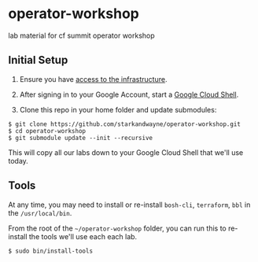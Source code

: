 # operator-workshop

lab material for cf summit operator workshop

## Initial Setup

1. Ensure you have [access to the infrastructure][lab-0].

2. After signing in to your Google Account, start a [Google Cloud Shell][cloud-shell].

3. Clone this repo in your home folder and update submodules:

```
$ git clone https://github.com/starkandwayne/operator-workshop.git
$ cd operator-workshop
$ git submodule update --init --recursive
```

This will copy all our labs down to your Google Cloud Shell that we'll use today.

## Tools

At any time, you may need to install or re-install `bosh-cli`, `terraform`, `bbl` in the `/usr/local/bin`.

From the root of the `~/operator-workshop` folder, you can run this to re-install the tools we'll use each each lab.

```
$ sudo bin/install-tools
```

[lab-0]: https://github.com/starkandwayne/operator-workshop/tree/master/lab-0
[cloud-shell]: https://cloud.google.com/shell/
